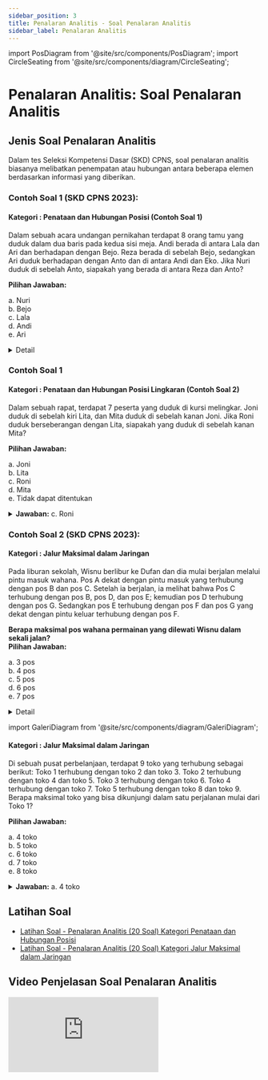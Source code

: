 ```yaml
---
sidebar_position: 3
title: Penalaran Analitis - Soal Penalaran Analitis
sidebar_label: Penalaran Analitis
---
```


import PosDiagram from '@site/src/components/PosDiagram';
import CircleSeating from '@site/src/components/diagram/CircleSeating';

# Penalaran Analitis: Soal Penalaran Analitis

## Jenis Soal Penalaran Analitis

Dalam tes Seleksi Kompetensi Dasar (SKD) CPNS, soal penalaran analitis biasanya melibatkan penempatan atau hubungan antara beberapa elemen berdasarkan informasi yang diberikan.

### Contoh Soal 1 (SKD CPNS 2023):

#### Kategori : Penataan dan Hubungan Posisi (Contoh Soal 1)

Dalam sebuah acara undangan pernikahan terdapat 8 orang tamu yang duduk dalam dua baris pada kedua sisi meja. Andi berada di antara Lala dan Ari dan berhadapan dengan Bejo. Reza berada di sebelah Bejo, sedangkan Ari duduk berhadapan dengan Anto dan di antara Andi dan Eko. Jika Nuri duduk di sebelah Anto, siapakah yang berada di antara Reza dan Anto?

**Pilihan Jawaban:**

a. Nuri  
b. Bejo  
c. Lala  
d. Andi  
e. Ari

<details>
<summary>Detail</summary>

**Penjelasan:**

- **Andi** berada di antara **Lala** dan **Ari**, dan berhadapan dengan **Bejo**.
- **Reza** berada di sebelah **Bejo**.
- **Ari** duduk berhadapan dengan **Anto** dan berada di antara **Andi** dan **Eko**.
- **Nuri** duduk di sebelah **Anto**.

**Susunan Posisi Tamu:**

| Lala | Andi | Ari | Eko |
| ---- | ---- | --- | --- |

| Bejo | Reza | Anto | Nuri |
| ---- | ---- | ---- | ---- |

Dengan susunan ini, **Bejo** berada di antara **Reza** dan **Anto**.

**Jawaban yang benar adalah:** **b. Bejo**

</details>

### Contoh Soal 1 

#### Kategori : Penataan dan Hubungan Posisi Lingkaran (Contoh Soal 2)

Dalam sebuah rapat, terdapat 7 peserta yang duduk di kursi melingkar. Joni duduk di sebelah kiri Lita, dan Mita duduk di sebelah kanan Joni. Jika Roni duduk berseberangan dengan Lita, siapakah yang duduk di sebelah kanan Mita?

**Pilihan Jawaban:**

a. Joni  
b. Lita  
c. Roni  
d. Mita  
e. Tidak dapat ditentukan

<details>
<summary><strong>Jawaban:</strong>  c. Roni</summary>

**Penjelasan:**

Dalam sebuah rapat, terdapat 7 peserta yang duduk di kursi melingkar. Berikut informasi yang diberikan:

1. **Joni** duduk di sebelah kiri **Lita**.
2. **Mita** duduk di sebelah kanan **Joni**.
3. **Roni** duduk berseberangan dengan **Lita**.

Mari kita susun posisi mereka dalam kursi melingkar.

<CircleSeating />
Posisi 5, 6, dan 7 dapat diisi oleh peserta yang tersisa, tapi mereka tidak memengaruhi hasil akhir.

Menjawab Pertanyaan:

    Mita duduk di posisi 3.
    Di sebelah kanan Mita adalah posisi 4, di mana Roni duduk.

Jadi, jawaban yang benar adalah:

**c. Roni**

</details>

### Contoh Soal 2 (SKD CPNS 2023):

#### Kategori : Jalur Maksimal dalam Jaringan 

Pada liburan sekolah, Wisnu berlibur ke Dufan dan dia mulai berjalan melalui pintu masuk wahana. Pos A dekat dengan pintu masuk yang terhubung dengan pos B dan pos C. Setelah ia berjalan, ia melihat bahwa Pos C terhubung dengan pos B, pos D, dan pos E; kemudian pos D terhubung dengan pos G. Sedangkan pos E terhubung dengan pos F dan pos G yang dekat dengan pintu keluar terhubung dengan pos F.

**Berapa maksimal pos wahana permainan yang dilewati Wisnu dalam sekali jalan?**  
**Pilihan Jawaban:**

a. 3 pos  
b. 4 pos  
c. 5 pos  
d. 6 pos  
e. 7 pos

<details>
<summary>Detail</summary>

**Penjelasan:**

Mari kita gambarkan struktur hubungan antar pos:

## Visualisasi Struktur Koneksi

<PosDiagram />

### Jalur Terpanjang

Beberapa jalur yang mungkin ditempuh Wisnu tanpa mengunjungi pos yang sama lebih dari sekali:

1. **A → C → E → G → F**

   - Pos yang dilalui: A, C, E, G, F (5 pos)

2. **A → C → D → G → F**

   - Pos yang dilalui: A, C, D, G, F (5 pos)

3. **A → B → C → E → G → F**

   - Pos yang dilalui: A, B, C, E, G, F (6 pos)

4. **A → B → C → D → G → F**
   - Pos yang dilalui: A, B, C, D, G, F (6 pos)

### Kesimpulan

Jalur terpanjang yang mungkin adalah:

- **A → B → C → D → G → F**
- **A → B → C → E → G → F**

Keduanya melibatkan **6 pos**.

Jadi, maksimal pos wahana permainan yang dilewati Wisnu dalam sekali jalan adalah **6 pos**.

**Jawaban yang tepat adalah: d. 6 pos.**

</details>

import GaleriDiagram from '@site/src/components/diagram/GaleriDiagram';



#### Kategori : Jalur Maksimal dalam Jaringan 

Di sebuah pusat perbelanjaan, terdapat 9 toko yang terhubung sebagai berikut: Toko 1 terhubung dengan toko 2 dan toko 3. Toko 2 terhubung dengan toko 4 dan toko 5. Toko 3 terhubung dengan toko 6. Toko 4 terhubung dengan toko 7. Toko 5 terhubung dengan toko 8 dan toko 9. Berapa maksimal toko yang bisa dikunjungi dalam satu perjalanan mulai dari Toko 1?

**Pilihan Jawaban:**

a. 4 toko  
b. 5 toko  
c. 6 toko  
d. 7 toko  
e. 8 toko

<details>
<summary><strong>Jawaban:</strong> a. 4 toko</summary>
## Penjelasan

Di sebuah pusat perbelanjaan, terdapat 9 toko yang terhubung sebagai berikut:

- **Toko 1** terhubung dengan Toko 2 dan Toko 3.
- **Toko 2** terhubung dengan Toko 4 dan Toko 5.
- **Toko 3** terhubung dengan Toko 6.
- **Toko 4** terhubung dengan Toko 7.
- **Toko 5** terhubung dengan Toko 8 dan Toko 9.

Graf yang menggambarkan hubungan toko-toko adalah sebagai berikut:

### Visualisasi Struktur Koneksi

Berikut adalah visualisasi struktur koneksi toko:

```plaintext
   1
  / \
 2   3
/ \   \
4   5   6
|  / \
7 8   9
```

## Tujuan

Cari jalur terpanjang yang dapat dilalui tanpa mengunjungi toko yang sama lebih dari sekali, dimulai dari Toko 1.

## Solusi

Mari kita coba beberapa jalur dari Toko 1:

1. **Jalur dari Toko 1 ke Toko 2:**

   - 1 → 2 → 4 → 7
   - 1 → 2 → 5 → 8
   - 1 → 2 → 5 → 9

   Panjang jalur: 4 toko

2. **Jalur dari Toko 1 ke Toko 3:**

   - 1 → 3 → 6

   Panjang jalur: 3 toko

Jadi, jalur terpanjang yang dapat kita temukan adalah sebagai berikut:

1. Dari Toko 1 ke Toko 2 → Toko 4 → Toko 7: Panjang 4 toko.
2. Dari Toko 1 ke Toko 2 → Toko 5 → Toko 8: Panjang 4 toko.
3. Dari Toko 1 ke Toko 2 → Toko 5 → Toko 9: Panjang 4 toko.
4. Dari Toko 1 ke Toko 3 → Toko 6: Panjang 3 toko.

## Kesimpulan

Jumlah maksimum toko yang bisa dikunjungi dalam satu perjalanan mulai dari Toko 1 adalah **4 toko**.

</details>

## Latihan Soal

- [Latihan Soal - Penalaran Analitis (20 Soal) Kategori Penataan dan Hubungan Posisi](/ringkasan-skd-cpns/docs/latihan-soal/soal-verbal/latihan-soal-penalaran-analitis)
- [Latihan Soal - Penalaran Analitis (20 Soal) Kategori Jalur Maksimal dalam Jaringan](/ringkasan-skd-cpns/docs/latihan-soal/soal-verbal/latihan-soal-penalaran-anlistis-jalur)

## Video Penjelasan Soal Penalaran Analitis

<div style={{ position: 'relative', paddingBottom: '56.25%', height: 0, overflow: 'hidden', maxWidth: '100%', height: 'auto' }}>
  <iframe 
    style={{ position: 'absolute', top: 0, left: 0, width: '100%', height: '100%' }} 
    src="https://www.youtube.com/embed/Kamb7N3XnNE" 
    title="YouTube video player" 
    frameBorder="0" 
    allow="accelerometer; autoplay; clipboard-write; encrypted-media; gyroscope; picture-in-picture" 
    allowFullScreen
  />
</div>
----
<div style={{ position: 'relative', paddingBottom: '56.25%', height: 0, overflow: 'hidden', maxWidth: '100%', height: 'auto' }}>
  <iframe 
    style={{ position: 'absolute', top: 0, left: 0, width: '100%', height: '100%' }} 
    src="https://www.youtube.com/embed/34Wnng8whmA" 
    title="YouTube video player" 
    frameBorder="0" 
    allow="accelerometer; autoplay; clipboard-write; encrypted-media; gyroscope; picture-in-picture" 
    allowFullScreen
  />
</div>
